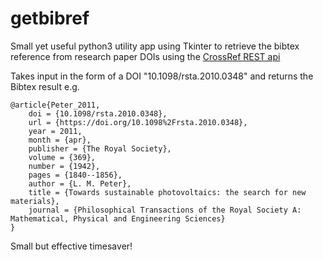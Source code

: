 # getbibref
Small yet useful python3 utility app using Tkinter to retrieve the bibtex reference from research paper DOIs using the [CrossRef REST api](https://github.com/CrossRef/rest-api-doc/blob/master/rest_api.md)  
  
Takes input in the form of a DOI "10.1098/rsta.2010.0348" and returns the Bibtex result e.g.  

	@article{Peter_2011,  
		doi = {10.1098/rsta.2010.0348},  
		url = {https://doi.org/10.1098%2Frsta.2010.0348},  
		year = 2011,  
		month = {apr},  
		publisher = {The Royal Society},  
		volume = {369},  
		number = {1942},  
		pages = {1840--1856},  
		author = {L. M. Peter},  
		title = {Towards sustainable photovoltaics: the search for new materials},  
		journal = {Philosophical Transactions of the Royal Society A: Mathematical, Physical and Engineering Sciences}  
	}  

Small but effective timesaver!   
